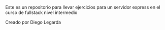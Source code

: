 Este es un repositorio para llevar ejercicios
para un servidor express en el curso 
de fullstack nivel intermedio

Creado por Diego Legarda